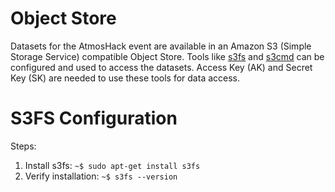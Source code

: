 # Object Store
Datasets for the AtmosHack event are available in an Amazon S3 (Simple Storage Service) compatible Object Store. Tools like [s3fs](https://github.com/s3fs-fuse/s3fs-fuse) and [s3cmd](https://s3tools.org/s3cmd) can be configured and used to access the datasets. Access Key (AK) and Secret Key (SK) are needed to use these tools for data access. 

# S3FS Configuration 

Steps:

1. Install s3fs: `~$ sudo apt-get install s3fs`
2. Verify installation: `~$ s3fs --version`


